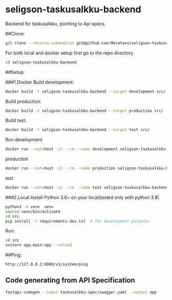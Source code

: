 # seligson-taskusalkku-backend

Backend for taskusalkku, pointing to Api specs.

##Clone:
```bash
git clone --recurse-submodules git@github.com:Metatavu/seligson-taskusalkku-backend.git
```
For both local and docker setup first go to the repo directory
```bash
cd seligson-taskusalkku-backend
```

##Setup:

###1.Docker
Build development:
```bash
docker build -t seligson-taskusalkku-backend --target development src/
```
Build production:
```bash
docker build -t seligson-taskusalkku-backend --target production src/
```

Build test:
```bash
docker build -t seligson-taskusalkku-backend --target test src/
```


Run
development
```bash
docker run --net=host -it --rm --name development seligson-taskusalkku-backend
```
production
```bash
docker run --net=host -it --rm --name production seligson-taskusalkku-backend
```
test
```bash
docker run --net=host -it --rm --name test seligson-taskusalkku-backend pytest
```


###2.Local
Install Python 3.6+ on your local(tested only with python 3.8)
```bash
python3 -m venv  venv
source venv/bin/activate
cd src
pip install -r requirements-dev.txt  # for development purposes
```
Run:
```bash
cd src
uvicorn app.main:app --reload
```

##Ping:
```bash
http://127.0.0.1:8000/v1/system/ping
```

## Code generating from API Specification
```bash
fastapi-codegen --input taskusalkku-spec/swagger.yaml --output app
```
